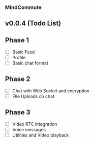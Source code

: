 ### MindCommute

## v0.0.4 (Todo List)

## Phase 1
- [ ] Basic Feed
- [ ] Profile
- [ ] Basic chat format

## Phase 2
- [ ] Chat with Web Socket and encryption
- [ ] FIle Uploads on chat

## Phase 3
- [ ] Video RTC integration
- [ ] Voice messages
- [ ] Utilities and Video playback
